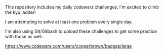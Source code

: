 This repository includes my daily codewars challenges, I'm excited to climb the kyu ladder!

I am attempting to solve at least one problem every single day.

I'm also using Git/Gitbash to upload these challenges to get some practice with those as well.

https://www.codewars.com/users/cooperbrown/badges/large
